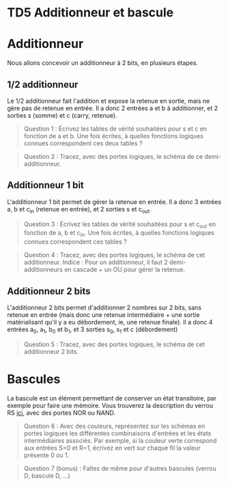 TD5 Additionneur et bascule
===========================

Additionneur
============

Nous allons concevoir un additionneur à 2 bits, en plusieurs étapes.

1/2 additionneur
----------------

Le 1/2 additionneur fait l'addition et expose la retenue en sortie, mais ne gère pas de retenue en entrée. Il a donc 2 entrées a et b à additionner, et 2 sorties s (somme) et c (carry, retenue).

> Question 1 : Écrivez les tables de vérité souhaitées pour s et c en fonction de a et b. Une fois écrites, à quelles fonctions logiques connues correspondent ces deux tables ?

> Question 2 : Tracez, avec des portes logiques, le schéma de ce demi-additionneur.


Additionneur 1 bit
------------------

L'additionneur 1 bit permet de gérer la retenue en entrée. Il a donc 3 entrées a, b et c<sub>in</sub> (retenue en entrée), et 2 sorties s et c<sub>out</sub>.

> Question 3 : Écrivez les tables de vérité souhaitées pour s et c<sub>out</sub> en fonction de a, b et c<sub>in</sub>. Une fois écrites, à quelles fonctions logiques connues correspondent ces tables ?

> Question 4 : Tracez, avec des portes logiques, le schéma de cet additionneur. Indice : Pour un additionneur, il faut 2 demi-additionneurs en cascade + un OU pour gérer la retenue.


Additionneur 2 bits
-------------------

L'additionneur 2 bits permet d'additionner 2 nombres sur 2 bits, sans retenue en entrée (mais donc une retenue intermédiaire + une sortie matérialisant qu'il y a eu débordement, ie, une retenue finale). Il a donc 4 entrées a<sub>0</sub>, a<sub>1</sub>, b<sub>0</sub> et b<sub>1</sub>, et 3 sorties s<sub>0</sub>, s<sub>1</sub> et c (débordement)

> Question 5 : Tracez, avec des portes logiques, le schéma de cet additionneur 2 bits.


Bascules
========

La bascule est un élément permettant de conserver un état transitoire, par exemple pour faire une mémoire. Vous trouverez la description du verrou RS [ici](https://fr.wikipedia.org/wiki/Bascule_(circuit_logique)#Verrou_RS_avec_porte_NON-OU), avec des portes NOR ou NAND.

> Question 6 : Avec des couleurs, représentez sur les schémas en portes logiques les différentes combinaisons d'entrées et les états intermédiaires associés. Par exemple, si la couleur verte correspond aux entrées S=0 et R=1, écrivez en vert sur chaque fil la valeur présente 0 ou 1.

> Question 7 (bonus) : Faîtes de même pour d'autres bascules (verrou D, bascule D, ...)
